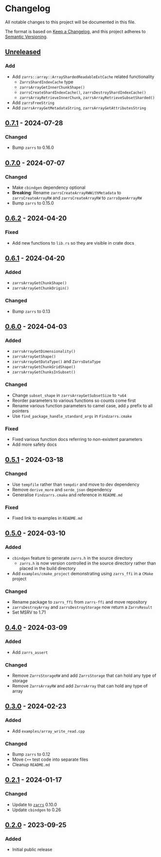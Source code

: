 # Changelog

All notable changes to this project will be documented in this file.

The format is based on [Keep a Changelog](https://keepachangelog.com/en/1.0.0/),
and this project adheres to [Semantic Versioning](https://semver.org/spec/v2.0.0.html).

## [Unreleased]

### Add
 - Add `zarrs::array::ArrayShardedReadableExtCache` related functionality
   - `ZarrsShardIndexCache` type
   - `zarrsArrayGetInnerChunkShape()`
   - `zarrsCreateShardIndexCache()`, `zarrsDestroyShardIndexCache()`
   - `zarrsArrayRetrieveInnerChunk`, `zarrsArrayRetrieveSubsetSharded()`
 - Add `zarrsFreeString`
 - Add `zarrsArrayGetMetadataString`, `zarrsArrayGetAttributesString`

## [0.7.1] - 2024-07-28

### Changed
 - Bump `zarrs` to 0.16.0

## [0.7.0] - 2024-07-07

### Changed
 - Make `cbindgen` dependency optional
 - **Breaking**: Rename `zarrsCreateArrayRWWithMetadata` to `zarrsCreateArrayRW` and `zarrsCreateArrayRW` to `zarrsOpenArrayRW`
 - Bump `zarrs` to 0.15.0

## [0.6.2] - 2024-04-20

### Fixed
 - Add new functions to `lib.rs` so they are visible in crate docs

## [0.6.1] - 2024-04-20

### Added
 - `zarrsArrayGetChunkShape()`
 - `zarrsArrayGetChunkOrigin()`

### Changed
 - Bump `zarrs` to 0.13

## [0.6.0] - 2024-04-03

### Added
 - `zarrsArrayGetDimensionality()`
 - `zarrsArrayGetShape()`
 - `zarrsArrayGetDataType()` and `ZarrsDataType`
 - `zarrsArrayGetChunkGridShape()`
 - `zarrsArrayGetChunksInSubset()`

### Changed
 - Change `subset_shape` in `zarrsArrayGetSubsetSize` to `*u64`
 - Reorder parameters to various functions so counts come first
 - Rename various function parameters to camel case, add `p` prefix to all pointers
 - Use `find_package_handle_standard_args` in `Findzarrs.cmake`

### Fixed
 - Fixed various function docs referring to non-existent parameters
 - Add more safety docs

## [0.5.1] - 2024-03-18

### Changed
 - Use `tempfile` rather than `tempdir` and move to dev dependency
 - Remove `derive_more` and `serde_json` dependency
 - Generalise `Findzarrs.cmake` and reference in `README.md`

### Fixed
 - Fixed link to examples in `README.md`

## [0.5.0] - 2024-03-10

### Added
 - `cbindgen` feature to generate `zarrs.h` in the source directory
   - `zarrs.h` is now version controlled in the source directory rather than placed in the build directory
 - Add `examples/cmake_project` demonstrating using `zarrs_ffi` in a `CMake` project

### Changed
 - Rename package to `zarrs_ffi` from `zarrs-ffi` and move repository
 - `zarrsDestroyArray` and `zarrsDestroyStorage` now return a `ZarrsResult`
 - Set MSRV to 1.71

## [0.4.0] - 2024-03-09

### Added
 - Add `zarrs_assert`

### Changed
 - Remove `ZarrsStorageRW` and add `ZarrsStorage` that can hold any type of storage
 - Remove `ZarrsArrayRW` and add `ZarrsArray` that can hold any type of array

## [0.3.0] - 2024-02-23

### Added
 - Add `examples/array_write_read.cpp`

### Changed
 - Bump `zarrs` to 0.12
 - Move `C++` test code into separate files
 - Cleanup `README.md`

## [0.2.1] - 2024-01-17

### Changed
 - Update to [`zarrs`](https://github.com/LDeakin/zarrs) 0.10.0
 - Update `cbindgen` to 0.26

## [0.2.0] - 2023-09-25

### Added
 - Initial public release

[unreleased]: https://github.com/LDeakin/zarrs_ffi/compare/v0.7.1...HEAD
[0.7.1]: https://github.com/LDeakin/zarrs_ffi/releases/tag/v0.7.1
[0.7.0]: https://github.com/LDeakin/zarrs_ffi/releases/tag/v0.7.0
[0.6.2]: https://github.com/LDeakin/zarrs_ffi/releases/tag/v0.6.2
[0.6.1]: https://github.com/LDeakin/zarrs_ffi/releases/tag/v0.6.1
[0.6.0]: https://github.com/LDeakin/zarrs_ffi/releases/tag/v0.6.0
[0.5.1]: https://github.com/LDeakin/zarrs_ffi/releases/tag/v0.5.1
[0.5.0]: https://github.com/LDeakin/zarrs_ffi/releases/tag/v0.5.0
[0.4.0]: https://github.com/LDeakin/zarrs_ffi/releases/tag/v0.4.0
[0.3.0]: https://github.com/LDeakin/zarrs_ffi/releases/tag/v0.3.0
[0.2.1]: https://github.com/LDeakin/zarrs_ffi/releases/tag/v0.2.1
[0.2.0]: https://github.com/LDeakin/zarrs_ffi/releases/tag/v0.2.0
